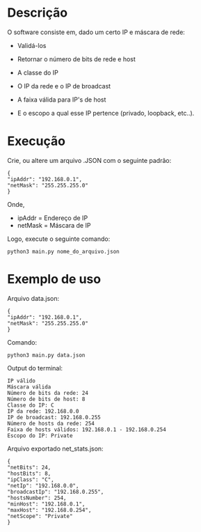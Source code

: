 <!-- Este projeto pode ser encontrado no GitHub atráves deste link: https://github.com/MathBatistela/aps_redes -->

# Descrição

O software consiste em, dado um certo IP e máscara de rede:
 * Validá-los
 
 * Retornar o número de bits de rede e host

 * A classe do IP
 
 * O IP da rede e o IP de broadcast
 
 * A faixa válida para IP's de host      
 
 * E o escopo a qual esse IP pertence (privado, loopback, etc..).          

# Execução

Crie, ou altere um arquivo .JSON com o seguinte padrão:

    { 
    "ipAddr": "192.168.0.1",
    "netMask": "255.255.255.0"
    }

Onde,

* ipAddr = Endereço de IP
* netMask = Máscara de IP

Logo, execute o seguinte comando:

```
python3 main.py nome_do_arquivo.json
```

# Exemplo de uso

Arquivo data.json:

    {
    "ipAddr": "192.168.0.1",
    "netMask": "255.255.255.0"
    }

Comando:
```
python3 main.py data.json
```

Output do terminal:
```
IP válido
Máscara válida
Número de bits da rede: 24
Número de bits de host: 8
Classe do IP: C
IP da rede: 192.168.0.0
IP de broadcast: 192.168.0.255
Número de hosts da rede: 254
Faixa de hosts válidos: 192.168.0.1 - 192.168.0.254
Escopo do IP: Private
```

Arquivo exportado net_stats.json:
```
{
"netBits": 24,
"hostBits": 8,
"ipClass": "C",
"netIp": "192.168.0.0",
"broadcastIp": "192.168.0.255",
"hostsNumber": 254,
"minHost": "192.168.0.1",
"maxHost": "192.168.0.254",
"netScope": "Private"
}
```
